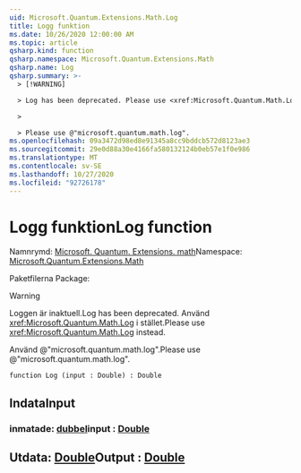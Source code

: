 ```yaml
---
uid: Microsoft.Quantum.Extensions.Math.Log
title: Logg funktion
ms.date: 10/26/2020 12:00:00 AM
ms.topic: article
qsharp.kind: function
qsharp.namespace: Microsoft.Quantum.Extensions.Math
qsharp.name: Log
qsharp.summary: >-
  > [!WARNING]

  > Log has been deprecated. Please use <xref:Microsoft.Quantum.Math.Log> instead.

  >

  > Please use @"microsoft.quantum.math.log".
ms.openlocfilehash: 09a3472d98ed8e91345a8cc9bddcb572d8123ae3
ms.sourcegitcommit: 29e0d88a30e4166fa580132124b0eb57e1f0e986
ms.translationtype: MT
ms.contentlocale: sv-SE
ms.lasthandoff: 10/27/2020
ms.locfileid: "92726178"
---
```

# <a name="log-function"></a><span data-ttu-id="d0658-102">Logg funktion</span><span class="sxs-lookup"><span data-stu-id="d0658-102">Log function</span></span>

<span data-ttu-id="d0658-103">Namnrymd: [Microsoft. Quantum. Extensions. math](xref:Microsoft.Quantum.Extensions.Math)</span><span class="sxs-lookup"><span data-stu-id="d0658-103">Namespace: [Microsoft.Quantum.Extensions.Math](xref:Microsoft.Quantum.Extensions.Math)</span></span>

<span data-ttu-id="d0658-104">Paketfilerna [](https://nuget.org/packages/)</span><span class="sxs-lookup"><span data-stu-id="d0658-104">Package: [](https://nuget.org/packages/)</span></span>


> [!WARNING]
> <span data-ttu-id="d0658-105">Loggen är inaktuell.</span><span class="sxs-lookup"><span data-stu-id="d0658-105">Log has been deprecated.</span></span> <span data-ttu-id="d0658-106">Använd <xref:Microsoft.Quantum.Math.Log> i stället.</span><span class="sxs-lookup"><span data-stu-id="d0658-106">Please use <xref:Microsoft.Quantum.Math.Log> instead.</span></span>
>
> <span data-ttu-id="d0658-107">Använd @"microsoft.quantum.math.log".</span><span class="sxs-lookup"><span data-stu-id="d0658-107">Please use @"microsoft.quantum.math.log".</span></span>



```qsharp
function Log (input : Double) : Double
```


## <a name="input"></a><span data-ttu-id="d0658-108">Indata</span><span class="sxs-lookup"><span data-stu-id="d0658-108">Input</span></span>

### <a name="input--double"></a><span data-ttu-id="d0658-109">inmatade: [dubbel](xref:microsoft.quantum.lang-ref.double)</span><span class="sxs-lookup"><span data-stu-id="d0658-109">input : [Double](xref:microsoft.quantum.lang-ref.double)</span></span>





## <a name="output--double"></a><span data-ttu-id="d0658-110">Utdata: [Double](xref:microsoft.quantum.lang-ref.double)</span><span class="sxs-lookup"><span data-stu-id="d0658-110">Output : [Double](xref:microsoft.quantum.lang-ref.double)</span></span>

